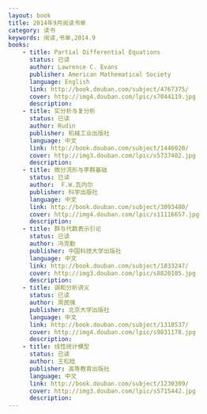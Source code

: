 ```yaml
---
layout: book
title: 2014年9月阅读书单
category: 读书
keywords: 阅读,书单,2014.9
books: 
    - title: Partial Differential Equations
      status: 已读
      author: Lawrence C. Evans 
      publisher: American Mathematical Society
      language: English
      link: http://book.douban.com/subject/4767375/
      cover: http://img4.douban.com/lpic/s7044119.jpg
      description:
    - title: 实分析与复分析
      status: 已读
      author: Rudin
      publisher: 机械工业出版社
      language: 中文
      link: http://book.douban.com/subject/1446020/
      cover: http://img3.douban.com/lpic/s5737402.jpg
      description:
    - title: 微分流形与李群基础
      status: 已读
      author:  F.W.瓦内尔 
      publisher: 科学出版社
      language: 中文
      link: http://book.douban.com/subject/3093480/
      cover: http://img4.douban.com/lpic/s11116657.jpg
      description:
    - title: 群与代数表示引论
      status: 已读
      author: 冯克勤 
      publisher: 中国科技大学出版社
      language: 中文
      link: http://book.douban.com/subject/1833247/
      cover: http://img3.douban.com/lpic/s8820185.jpg
      description:
    - title: 调和分析讲义
      status: 已读
      author: 周民强
      publisher: 北京大学出版社
      language: 中文
      link: http://book.douban.com/subject/1310537/
      cover: http://img4.douban.com/lpic/s9831178.jpg
      description: 
    - title: 线性统计模型
      status: 已读
      author: 王松桂
      publisher: 高等教育出版社
      language: 中文
      link: http://book.douban.com/subject/1230309/
      cover: http://img3.douban.com/lpic/s5715442.jpg
      description: 
---
```

